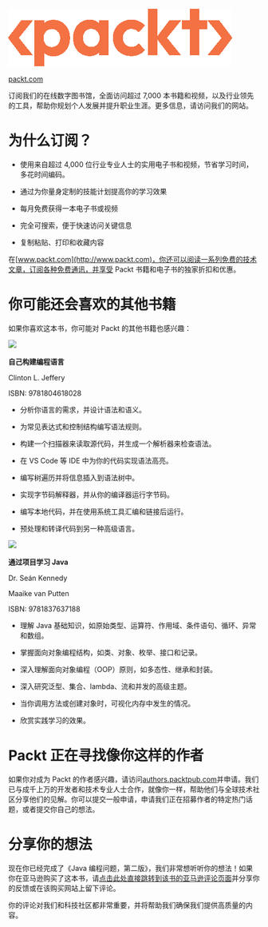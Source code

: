 ![](img/New_Packt_Logo1.png)

[packt.com](http://packt.com)

订阅我们的在线数字图书馆，全面访问超过 7,000 本书籍和视频，以及行业领先的工具，帮助你规划个人发展并提升职业生涯。更多信息，请访问我们的网站。

# 为什么订阅？

+   使用来自超过 4,000 位行业专业人士的实用电子书和视频，节省学习时间，多花时间编码。

+   通过为你量身定制的技能计划提高你的学习效果

+   每月免费获得一本电子书或视频

+   完全可搜索，便于快速访问关键信息

+   复制粘贴、打印和收藏内容

在[www.packt.com](http://www.packt.com)，你还可以阅读一系列免费的技术文章，订阅各种免费通讯，并享受 Packt 书籍和电子书的独家折扣和优惠。

# 你可能还会喜欢的其他书籍

如果你喜欢这本书，你可能对 Packt 的其他书籍也感兴趣：

![](https://www.packtpub.com/product/build-your-own-programming-language-second-edition/9781804618028)

**自己构建编程语言**

Clinton L. Jeffery

ISBN: 9781804618028

+   分析你语言的需求，并设计语法和语义。

+   为常见表达式和控制结构编写语法规则。

+   构建一个扫描器来读取源代码，并生成一个解析器来检查语法。

+   在 VS Code 等 IDE 中为你的代码实现语法高亮。

+   编写树遍历并将信息插入到语法树中。

+   实现字节码解释器，并从你的编译器运行字节码。

+   编写本地代码，并在使用系统工具汇编和链接后运行。

+   预处理和转译代码到另一种高级语言。

![](https://www.packtpub.com/product/learn-java-with-projects/9781837637188)

**通过项目学习 Java**

Dr. Seán Kennedy

Maaike van Putten

ISBN: 9781837637188

+   理解 Java 基础知识，如原始类型、运算符、作用域、条件语句、循环、异常和数组。

+   掌握面向对象编程结构，如类、对象、枚举、接口和记录。

+   深入理解面向对象编程（OOP）原则，如多态性、继承和封装。

+   深入研究泛型、集合、lambda、流和并发的高级主题。

+   当你调用方法或创建对象时，可视化内存中发生的情况。

+   欣赏实践学习的效果。

# Packt 正在寻找像你这样的作者

如果你对成为 Packt 的作者感兴趣，请访问[authors.packtpub.com](http://authors.packtpub.com)并申请。我们已与成千上万的开发者和技术专业人士合作，就像你一样，帮助他们与全球技术社区分享他们的见解。你可以提交一般申请，申请我们正在招募作者的特定热门话题，或者提交你自己的想法。

# 分享你的想法

现在你已经完成了《Java 编程问题，第二版》，我们非常想听听你的想法！如果你在亚马逊购买了这本书，请[点击此处直接跳转到该书的亚马逊评论页面](https://packt.link/r/1837633940)并分享你的反馈或在该购买网站上留下评论。

你的评论对我们和科技社区都非常重要，并将帮助我们确保我们提供高质量的内容。
